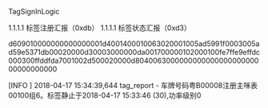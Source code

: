 
TagSignInLogic


1.1.1.1	标签注册汇报（0xdb）
1.1.1.1	 标签状态汇报（0xd3）


d609010000000000000001d4001400010063020001005ad5991f0003005ad59e5371db00020000d30003000000da001700000102000100fe7ffe9effdc000300ffddfda7001002d500020000d804006300000000000000000000000000000000


[INFO ] 2018-04-17 15:34:39,644 tag_report - 车牌号码粤B00008注册主咪表00100组6。标签静止于2018-04-17 15:33:46 (30),功率级别0

